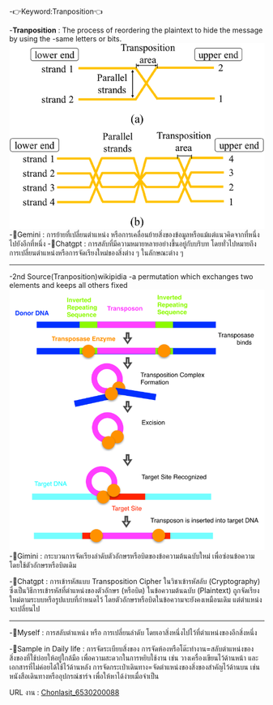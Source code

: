 -👉Keyword:Tranposition👈

-**Tranposition** : The process of reordering the plaintext to hide the message by using the -same letters or bits.
![IMG_0021.png](IMG_0021.png)
-🤖Gemini : การย้ายที่เปลี่ยนตำแหน่ง หรือการเคลื่อนย้ายสิ่งของข้อมูลหรือแม้แต่แนวคิดจากที่หนึ่งไปยังอีกที่หนึ่ง
-🤖Chatgpt : การสลับที่มีความหมายหลายอย่างขึ้นอยู่กับบริบท โดยทั่วไปหมายถึงการเปลี่ยนตำแหน่งหรือการจัดเรียงใหม่ของสิ่งต่าง ๆ ในลักษณะต่าง ๆ
- -----------------------------------
-2nd Source(Tranposition)wikipidia
-a permutation which exchanges two elements and keeps all others fixed
![IMG_0022.webp](IMG_0022.webp)
-🤖Gimini : กระบวนการจัดเรียงลำดับตัวอักษรหรือบิตของข้อความต้นฉบับใหม่ เพื่อซ่อนข้อความโดยใช้ตัวอักษรหรือบิตเดิม

-🤖Chatgpt : การเข้ารหัสแบบ Transposition Cipher ในวิชาเข้ารหัสลับ (Cryptography) ซึ่งเป็นวิธีการเข้ารหัสที่ตำแหน่งของตัวอักษร (หรือบิต) ในข้อความต้นฉบับ (Plaintext) ถูกจัดเรียงใหม่ตามระบบหรือรูปแบบที่กำหนดไว้ โดยตัวอักษรหรือบิตในข้อความจะยังคงเหมือนเดิม แต่ตำแหน่งจะเปลี่ยนไป
- -----------------------------------
-👤Myself : การสลับตำแหน่ง หรือ การเปลี่ยนลำดับ โดยเอาสิ่งหนึ่งไปไว้ที่ตำแหน่งของอีกสิ่งหนึ่ง

-👤Sample in Daily life : การจัดระเบียบสิ่งของ
  การจัดห้องหรือโต๊ะทำงาน=สลับตำแหน่งของสิ่งของที่ใช้บ่อยให้อยู่ใกล้มือ เพื่อความสะดวกในการหยิบใช้งาน เช่น วางเครื่องเขียนไว้ด้านหน้า และเอกสารที่ไม่ค่อยได้ใช้ไว้ด้านหลัง
  การจัดกระเป๋าเดินทาง=จัดตำแหน่งของสิ่งของสำคัญไว้ด้านบน เช่น หนังสือเดินทางหรืออุปกรณ์ชาร์จ เพื่อให้หาได้ง่ายเมื่อจำเป็น

URL งาน : [Chonlasit_6530200088](https://6530200088.github.io/tranposition.html)
